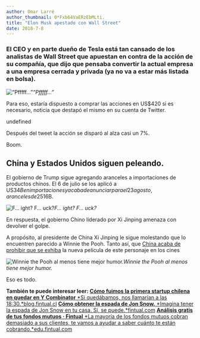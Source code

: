 ```yaml
---
author: Omar Larré
author_thumbnail: 0*Fxb64VaERzEbMLti.
title: "Elon Musk apestado con Wall Street"
date: 2018-7-8
---
```


### El CEO y en parte dueño de Tesla está tan cansado de los analistas de Wall Street que apuestan en contra de la acción de su compañía, que dijo que pensaba convertir la actual empresa a una empresa cerrada y privada (ya no va a estar más listada en bolsa).

![“Pfffff…”](https://cdn-images-1.medium.com/max/2000/0*dM9rguTagdnXTGWE)*“Pfffff…”*

Para eso, estaría dispuesto a comprar las acciones en US$420 si es necesario, noticia que destapó el mismo en su cuenta de Twitter.

undefined

Después del tweet la acción se disparó al alza casi un 7%.

Boom.

## **China y Estados Unidos siguen peleando.**

El gobierno de Trump sigue agregando aranceles a importaciones de productos chinos. El 6 de julio se los aplicó a US$34B en importaciones y acaba de anunciar para el 23 agosto, aranceles de 25% a otros US$16B.

![F… ight? F… uck?](https://cdn-images-1.medium.com/max/2000/0*jgEk5yDh6NkZhh--)*F… ight? F… uck?*

En respuesta, el gobierno Chino liderado por Xi Jinping amenaza con devolver el golpe.

A propósito, al presidente de China Xi Jinping le sigue molestando que lo encuentren parecido a Winnie the Pooh. Tanto así, que [China acaba de prohibir que se exhiba](https://www.theguardian.com/world/2018/aug/07/china-bans-winnie-the-pooh-film-to-stop-comparisons-to-president-xi) la nueva película de este personaje en los cines

![Winnie the Pooh al menos tiene mejor humor.](https://cdn-images-1.medium.com/max/2400/0*KqFkEYwsFwiKbWDk)*Winnie the Pooh al menos tiene mejor humor.*

Eso es todo.

**También te puede interesar leer:**
[**Cómo fuimos la primera startup chilena en quedar en Y Combinator**
*Si quedábamos, nos llamarían a las 18:30.*blog.fintual.cl](https://blog.fintual.cl/c%C3%B3mo-fuimos-la-primera-startup-chilena-en-quedar-en-y-combinator-41363df2e2dc)
[**Cómo obtener la espada de Jon Snow.**
*Imagina tener la espada de Jon Snow en tu casa. Sí, se puede.*fintual.com](https://fintual.com/got)
[**Análisis gratis de tus fondos mutuos · Fintual**
*La mayoría de los fondos mutuos cobran demasiado a sus clientes, te vamos a ayudar a saber cuánto te están cobrando.*edu.fintual.com](https://edu.fintual.com/sherlock)